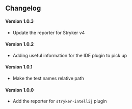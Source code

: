 ## Changelog

#### Version 1.0.3
 * Update the reporter for Stryker v4

#### Version 1.0.2
 * Adding useful information for the IDE plugin to pick up

#### Version 1.0.1
 * Make the test names relative path
 
#### Version 1.0.0
 * Add the reporter for `stryker-intellij` plugin
